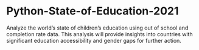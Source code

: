 # Python-State-of-Education-2021
Analyze the world’s state of children’s education using out of school and completion rate data. This analysis will provide insights into countries with significant education accessibility and gender gaps for further action.
